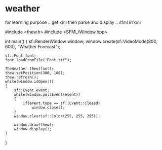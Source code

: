 weather
=======

for learning purpose .. get xml then parse and display .. sfml irrxml


#include <thew.h>
#include <SFML/Window.hpp>

int main()
{
    sf::RenderWindow window;
    window.create(sf::VideoMode(800, 600), "Weather Forecast");

    sf::Font font;
    font.loadFromFile("Font.ttf");

    TheWeather thew(font);
    thew.setPosition(300, 100);
    thew.refresh();
    while(window.isOpen())
    {
        sf::Event event;
        while(window.pollEvent(event))
        {
            if(event.type == sf::Event::Closed)
                window.close();
        }
        window.clear(sf::Color(255, 255, 255));

        window.draw(thew);
        window.display();
    }
}
